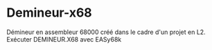 # Demineur-x68
Démineur en assembleur 68000 créé dans le cadre d'un projet en L2.
Exécuter DEMINEUR.X68 avec EASy68k
